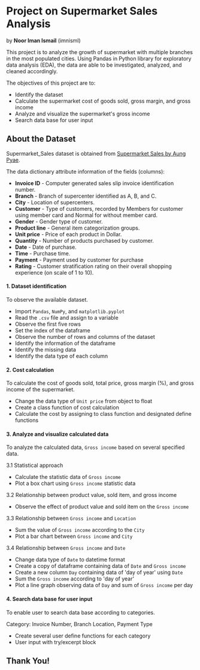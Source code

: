 # Project on Supermarket Sales Analysis 

by **Noor Iman Ismail** (imnisml)

This project is to analyze the growth of supermarket with multiple branches in the most populated cities. Using Pandas in Python library for exploratory data analysis (EDA), the data are able to be investigated, analyzed, and cleaned accordingly. 


The objectives of this project are to:
 - Identify the dataset
 - Calculate the supermarket cost of goods sold, gross margin, and gross income
 - Analyze and visualize the supermarket's gross income
 - Search data base for user input

## About the Dataset

Supermarket_Sales dataset is obtained from [Supermarket Sales by Aung Pyae](https://www.kaggle.com/aungpyaeap/supermarket-sales). 

The data dictionary attribute information of the fields (columns):

- **Invoice ID** - Computer generated sales slip invoice identification number.
- **Branch** - Branch of supercenter identified as A, B, and C.
- **City** - Location of supercenters.
- **Customer** - Type of customers, recorded by Members for customer using member card and Normal for without member card.
- **Gender** - Gender type of customer.
- **Product line** - General item categorization groups.
- **Unit price** - Price of each product in Dollar.
- **Quantity** - Number of products purchased by customer.
- **Date** - Date of purchase.
- **Time** - Purchase time.
- **Payment** - Payment used by customer for purchase
- **Rating** - Customer stratification rating on their overall shopping experience (on scale of 1 to 10).


#### 1. Dataset identification

To observe the available dataset.

- Import `Pandas`, `NumPy`, and `matplotlib.pyplot`
- Read the `.csv` file and assign to a variable
- Observe the first five rows
- Set the index of the dataframe
- Observe the number of rows and columns of the dataset
- Identify the information of the dataframe
- Identify the missing data
- Identify the data type of each column



#### 2. Cost calculation

To calculate the cost of goods sold, total price, gross margin (%), and gross income of the supermarket.

- Change the data type of `Unit price` from object to float
- Create a class function of cost calculation
- Calculate the cost by assigning to class function and designated define functions



#### 3. Analyze and visualize calculated data

To analyze the calculated data, `Gross income` based on several specified data.

3.1 Statistical approach
- Calculate the statistic data of `Gross income`
- Plot a box chart using `Gross income` statistic data

3.2 Relationship between product value, sold item, and gross income
- Observe the effect of product value and sold item on the `Gross income`

3.3 Relationship between `Gross income` and `Location`
 - Sum the value of `Gross income` according to the `City`
 - Plot a bar chart between `Gross income` and `City`
 
 3.4 Relationship between `Gross income` and `Date`
 - Change data type of `Date` to datetime format
 - Create a copy of dataframe containing data of `Date` and `Gross income`
 - Create a new column `Day` containing data of 'day of year' using `Date`
 - Sum the `Gross income` according to 'day of year'
 - Plot a line graph observing data of `Day` and sum of `Gross income` per day
 
 
 
 #### 4. Search data base for user input
 
 To enable user to search data base according to categories.
 
 Category: Invoice Number, Branch Location, Payment Type
 
 - Create several user define functions for each category
 - User input with try/excerpt block

## Thank You!
